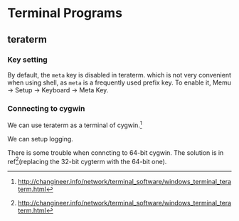 # Terminal Programs

## teraterm

### Key setting

By default, the `meta` key is disabled in teraterm.
which is not very convenient when using shell, as `meta`
is a frequently used prefix key. To enable it, Memu -> Setup
-> Keyboard -> Meta Key. 

### Connecting to cygwin

We can use teraterm as a terminal of cygwin.[^1]

We can setup logging.

There is some trouble when conncting to 64-bit cygwin.
The solution is in ref[^1](replacing the 32-bit cygterm
with the 64-bit one).

[^1]: http://changineer.info/network/terminal_software/windows_terminal_teraterm.html
